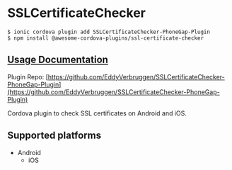 # SSLCertificateChecker

```
$ ionic cordova plugin add SSLCertificateChecker-PhoneGap-Plugin
$ npm install @awesome-cordova-plugins/ssl-certificate-checker
```

## [Usage Documentation](https://danielsogl.gitbook.io/awesome-cordova-plugins/plugins/ssl-certificate-checker/)

Plugin Repo: [https://github.com/EddyVerbruggen/SSLCertificateChecker-PhoneGap-Plugin](https://github.com/EddyVerbruggen/SSLCertificateChecker-PhoneGap-Plugin)

Cordova plugin to check SSL certificates on Android and iOS.

## Supported platforms

- Android
  - iOS
  


